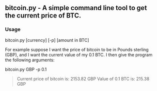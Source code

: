 ## bitcoin.py - A simple command line tool to get the current price of BTC.

### Usage
bitcoin.py [currency] [-p] [amount in BTC]

For example suppose I want the price of bitcoin to be in Pounds sterling (GBP), and I want the current value of my 0.1 BTC. I then give the program the following arguments:

bitcoin.py GBP -p 0.1

> Current price of bitcoin is: 2153.82 GBP
> Value of 0.1 BTC is: 215.38 GBP
